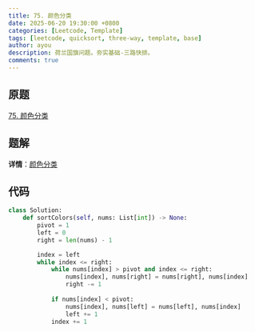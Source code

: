 ```yaml
---
title: 75. 颜色分类
date: 2025-06-20 19:30:00 +0800
categories: [Leetcode, Template]
tags: [leetcode, quicksort, three-way, template, base]
author: ayou
description: 荷兰国旗问题。夯实基础-三路快排。
comments: true
---
```


## 原题
[75. 颜色分类](https://leetcode.cn/problems/sort-colors/description/)

## 题解
**详情**：[颜色分类](https://leetcode.cn/problems/sort-colors/solutions/437968/yan-se-fen-lei-by-leetcode-solution)

## 代码
```python
class Solution:
    def sortColors(self, nums: List[int]) -> None:
        pivot = 1
        left = 0
        right = len(nums) - 1

        index = left
        while index <= right:
            while nums[index] > pivot and index <= right:
                nums[index], nums[right] = nums[right], nums[index]
                right -= 1
                
            if nums[index] < pivot:
                nums[index], nums[left] = nums[left], nums[index]
                left += 1
            index += 1
```
